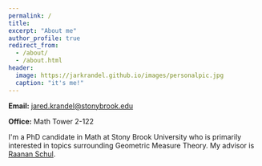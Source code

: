 ```yaml
---
permalink: /
title: 
excerpt: "About me"
author_profile: true
redirect_from: 
  - /about/
  - /about.html
header:
  image: https://jarkrandel.github.io/images/personalpic.jpg
  caption: "it's me!"
---
```


**Email:** jared.krandel@stonybrook.edu

**Office:** Math Tower 2-122

I'm a PhD candidate in Math at Stony Brook University who is primarily interested in topics surrounding Geometric Measure Theory. My advisor is [Raanan Schul](http://www.math.stonybrook.edu/~schul/).
